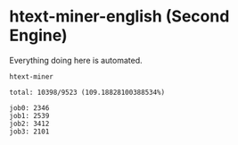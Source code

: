 # htext-miner-english (Second Engine)

Everything doing here is automated.

```
htext-miner

total: 10398/9523 (109.18828100388534%)

job0: 2346
job1: 2539
job2: 3412
job3: 2101
```